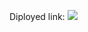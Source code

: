 



Diployed link: 
<image src="users/zainulabidin/Project-Horiseon/assets/images/127.0.0.1_5500_index.html.png">

